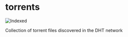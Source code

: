 torrents 
========
![Indexed](https://img.shields.io/badge/indexed-88017-blue)

Collection of torrent files discovered in the DHT network
